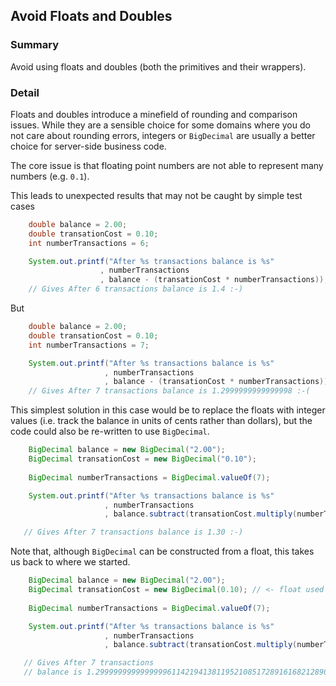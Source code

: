 ## Avoid Floats and Doubles

### Summary

Avoid using floats and doubles (both the primitives and their wrappers). 

### Detail

Floats and doubles introduce a minefield of rounding and comparison issues. While they are a sensible choice for some domains where you do not care about rounding errors, integers or `BigDecimal` are usually a better choice for server-side business code.

The core issue is that floating point numbers are not able to represent many numbers (e.g. `0.1`).

This leads to unexpected results that may not be caught by simple test cases

```java
    double balance = 2.00;
    double transationCost = 0.10;
    int numberTransactions = 6;

    System.out.printf("After %s transactions balance is %s"
                    , numberTransactions
                    , balance - (transationCost * numberTransactions));
    // Gives After 6 transactions balance is 1.4 :-)
```

But

```java
    double balance = 2.00;
    double transationCost = 0.10;
    int numberTransactions = 7;

    System.out.printf("After %s transactions balance is %s"
                     , numberTransactions
                     , balance - (transationCost * numberTransactions));
    // Gives After 7 transactions balance is 1.2999999999999998 :-(
```

This simplest solution in this case would be to replace the floats with integer values (i.e. track the balance in units of cents rather than dollars), but the code could also be re-written to use `BigDecimal`.

```java
    BigDecimal balance = new BigDecimal("2.00");
    BigDecimal transationCost = new BigDecimal("0.10");
    
    BigDecimal numberTransactions = BigDecimal.valueOf(7);

    System.out.printf("After %s transactions balance is %s"
                     , numberTransactions
                     , balance.subtract(transationCost.multiply(numberTransactions)));

   // Gives After 7 transactions balance is 1.30 :-)
```

Note that, although `BigDecimal` can be constructed from a float, this takes us back to where we started.


```java
    BigDecimal balance = new BigDecimal("2.00");
    BigDecimal transationCost = new BigDecimal(0.10); // <- float used to construct
    
    BigDecimal numberTransactions = BigDecimal.valueOf(7);

    System.out.printf("After %s transactions balance is %s"
                     , numberTransactions
                     , balance.subtract(transationCost.multiply(numberTransactions)));

   // Gives After 7 transactions 
   // balance is 1.2999999999999999611421941381195210851728916168212890625
```

